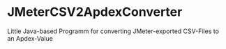 # JMeterCSV2ApdexConverter
Little Java-based Programm for converting JMeter-exported CSV-Files to an Apdex-Value
